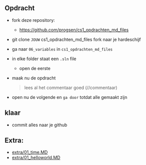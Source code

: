 
## Opdracht

- fork deze repository:
    - https://github.com/progsen/cs1_opdrachten_md_files
- git clone `JOUW` cs1_opdrachten_md_files fork naar je hardeschijf

- ga naar `06_variables` in `cs1_opdrachten_md_files`
- in elke folder staat een `.sln` file
    - open de eerste
- maak nu de opdracht
    > lees al het commentaar goed (//commentaar)
- open nu de volgende en `ga door` totdat alle gemaakt zijn


## klaar
- commit alles naar je github

## Extra:

- [extra/01_time.MD](extra/01_time.MD)
- [extra/01_helloworld.MD](extra/01_helloworld.MD)


